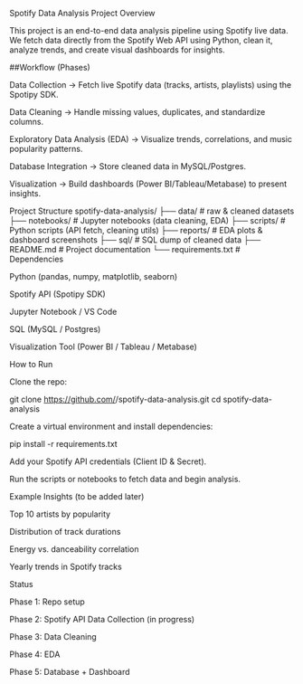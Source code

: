 Spotify Data Analysis Project
Overview

This project is an end-to-end data analysis pipeline using Spotify live data.
We fetch data directly from the Spotify Web API using Python, clean it, analyze trends, and create visual dashboards for insights.

##Workflow (Phases)

Data Collection → Fetch live Spotify data (tracks, artists, playlists) using the Spotipy SDK.

Data Cleaning → Handle missing values, duplicates, and standardize columns.

Exploratory Data Analysis (EDA) → Visualize trends, correlations, and music popularity patterns.

Database Integration → Store cleaned data in MySQL/Postgres.

Visualization → Build dashboards (Power BI/Tableau/Metabase) to present insights.

Project Structure
spotify-data-analysis/
├── data/                # raw & cleaned datasets
├── notebooks/           # Jupyter notebooks (data cleaning, EDA)
├── scripts/             # Python scripts (API fetch, cleaning utils)
├── reports/             # EDA plots & dashboard screenshots
├── sql/                 # SQL dump of cleaned data
├── README.md            # Project documentation
└── requirements.txt     # Dependencies


Python (pandas, numpy, matplotlib, seaborn)

Spotify API (Spotipy SDK)

Jupyter Notebook / VS Code

SQL (MySQL / Postgres)

Visualization Tool (Power BI / Tableau / Metabase)

How to Run

Clone the repo:

git clone https://github.com/<your-username>/spotify-data-analysis.git
cd spotify-data-analysis


Create a virtual environment and install dependencies:

pip install -r requirements.txt


Add your Spotify API credentials (Client ID & Secret).

Run the scripts or notebooks to fetch data and begin analysis.

Example Insights (to be added later)

Top 10 artists by popularity

Distribution of track durations

Energy vs. danceability correlation

Yearly trends in Spotify tracks

Status

Phase 1: Repo setup

Phase 2: Spotify API Data Collection (in progress)

Phase 3: Data Cleaning

Phase 4: EDA

Phase 5: Database + Dashboard